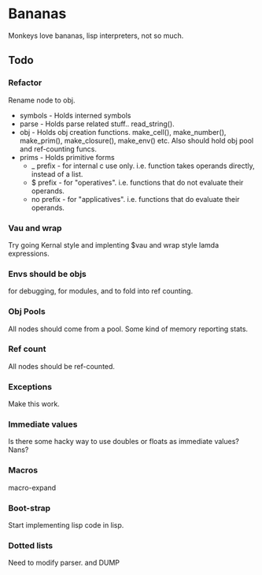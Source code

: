 Bananas
==========

Monkeys love bananas, lisp interpreters, not so much.

Todo
-----------

### Refactor

Rename node to obj.

* symbols - Holds interned symbols
* parse - Holds parse related stuff.. read_string().
* obj - Holds obj creation functions.  make_cell(), make_number(), make_prim(), make_closure(), make_env() etc.
        Also should hold obj pool and ref-counting funcs.
* prims - Holds primitive forms
  * _ prefix - for internal c use only.  i.e. function takes operands directly, instead of a list.
  * $ prefix - for "operatives". i.e. functions that do not evaluate their operands.
  * no prefix - for "applicatives". i.e. functions that do evaluate their operands.

### Vau and wrap

Try going Kernal style and implenting $vau and wrap style lamda expressions.

### Envs should be objs

for debugging, for modules, and to fold into ref counting.

### Obj Pools

All nodes should come from a pool.  Some kind of memory reporting stats.

### Ref count

All nodes should be ref-counted.

### Exceptions

Make this work.

### Immediate values

Is there some hacky way to use doubles or floats as immediate values?  Nans?

### Macros

macro-expand

### Boot-strap

Start implementing lisp code in lisp.

### Dotted lists

Need to modify parser. and DUMP

